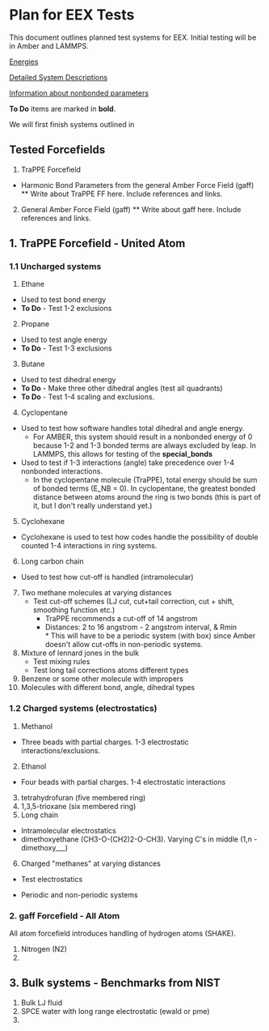 # Plan for EEX Tests

This document outlines planned test systems for EEX. Initial testing will be in
Amber and LAMMPS.

[Energies](https://docs.google.com/spreadsheets/d/18-0ZRVw3UJ2XB_62Gu6vMm70HK1vX9669ctImiFHjfY/edit#gid=0)

[Detailed System Descriptions](https://drive.google.com/open?id=13c_BCpudbVSM34VeL7DCx1JszUu-zGTS8gCPPP39y_c)

[Information about nonbonded parameters](https://docs.google.com/document/d/1CzPa1n_d9lWwUEbFerinsNzL1R7NXQIQUykCKet4cJE/edit)

__To Do__ items are marked in __bold__.

We will first finish systems outlined in

## Tested Forcefields
1. TraPPE Forcefield
  * Harmonic Bond Parameters from the general Amber Force
Field (gaff)  
** Write about TraPPE FF here. Include references and links.  

2. General Amber Force Field (gaff)
** Write about gaff here. Include references and links.

## 1. TraPPE Forcefield - United Atom

### 1.1 Uncharged systems
1. Ethane
  - Used to test bond energy
  - __To Do__ - Test 1-2 exclusions  
2. Propane
 - Used to test angle energy
 - __To Do__ - Test 1-3 exclusions  
3. Butane
 - Used to test dihedral energy
 - __To Do__ - Make three other dihedral angles (test all quadrants)
 - __To Do__ - Test 1-4 scaling and exclusions.
4. Cyclopentane  
  - Used to test how software handles total dihedral and angle energy.
    - For AMBER, this system should result in a nonbonded energy of 0 because 1-2
  and 1-3 bonded terms are always excluded by leap. In LAMMPS, this allows for testing
  of the **special_bonds**
  - Used to test if 1-3 interactions (angle) take precedence over 1-4 nonbonded interactions.
    - In the cyclopentane molecule (TraPPE), total energy should be sum of bonded terms
    (E_NB = 0). In cyclopentane, the greatest bonded distance between atoms around
    the ring is two bonds (this is part of it, but I don't really understand yet.)
5. Cyclohexane  
 - Cyclohexane is used to test how codes handle the possibility of double counted 1-4 interactions in ring systems.
6. Long carbon chain
 - Used to test how cut-off is handled (intramolecular)
7. Two methane molecules at varying distances
   - Test cut-off schemes (LJ cut, cut+tail correction, cut + shift, smoothing
     function etc.)
     - TraPPE recommends a cut-off of 14 angstrom
     - Distances: 2 to 16 angstrom - 2 angstrom interval, & Rmin  
     \* This will have to be a periodic system (with box) since Amber doesn't
     allow cut-offs in non-periodic systems.
8. Mixture of lennard jones in the bulk
	- Test mixing rules
	- Test long tail corrections atoms different types
9. Benzene or some other molecule with impropers
10. Molecules with different bond, angle, dihedral types

### 1.2 Charged systems (electrostatics)
1. Methanol
 - Three beads with partial charges. 1-3 electrostatic interactions/exclusions.
2. Ethanol
 - Four beads with partial charges. 1-4 electrostatic interactions
3. tetrahydrofuran (five membered ring)
4. 1,3,5-trioxane (six membered ring)
5. Long chain
  - Intramolecular electrostatics
  - dimethoxyethane (CH3-O-(CH2)2-O-CH3). Varying C's in middle (1,n - dimethoxy___)
6. Charged "methanes" at varying distances
  - Test electrostatics
   * Periodic and non-periodic systems

### 2. gaff Forcefield - All Atom
All atom forcefield introduces handling of hydrogen atoms (SHAKE).
1. Nitrogen (N2)
2.

## 3. Bulk systems - Benchmarks from NIST
1. Bulk LJ fluid
2. SPCE water with long range electrostatic (ewald or pme)
3.
